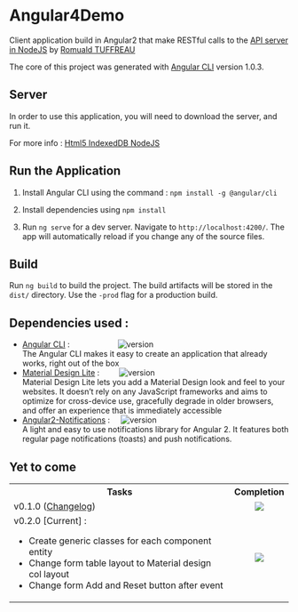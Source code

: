 # Angular4Demo

Client application build in Angular2 that make RESTful calls to the [API server in NodeJS](https://github.com/so-technology-watch/html5-indexeddb-nodejs) by [Romuald TUFFREAU](https://github.com/romwaldtff)

The core of this project was generated with [Angular CLI](https://github.com/angular/angular-cli) version 1.0.3.

## Server

In order to use this application, you will need to download the server, and run it.

For more info : [Html5 IndexedDB NodeJS](https://github.com/so-technology-watch/html5-indexeddb-nodejs)

## Run the Application

1. Install Angular CLI using the command : `npm install -g @angular/cli`

2. Install dependencies using `npm install`

3. Run `ng serve` for a dev server. Navigate to `http://localhost:4200/`. The app will automatically reload if you change any of the source files.

## Build

Run `ng build` to build the project. The build artifacts will be stored in the `dist/` directory. Use the `-prod` flag for a production build.

## Dependencies used :

* [Angular CLI](https://github.com/angular/angular-cli) :
&nbsp;&nbsp;&nbsp;&nbsp;&nbsp;&nbsp;&nbsp;&nbsp;&nbsp;&nbsp;&nbsp;&nbsp;&nbsp;&nbsp;&nbsp;&nbsp;&nbsp;&nbsp;&nbsp;&nbsp;
![version](https://img.shields.io/badge/version-1.0.3-brightgreen.svg)
<br>The Angular CLI makes it easy to create an application that already works, right out of the box
* [Material Design Lite](https://getmdl.io/) :
&nbsp;&nbsp;&nbsp;&nbsp;&nbsp;&nbsp;&nbsp;
![version](https://img.shields.io/badge/version-1.3.0-brightgreen.svg)
 <br/> Material Design Lite lets you add a Material Design look and feel to your websites. It doesn’t rely on any JavaScript frameworks and aims to optimize for cross-device use, gracefully degrade in older browsers, and offer an experience that is immediately accessible
* [Angular2-Notifications](https://github.com/flauc/angular2-notifications) :
&nbsp;&nbsp;&nbsp;
![version](https://img.shields.io/badge/version-0.7.3-brightgreen.svg)
 <br/> A light and easy to use notifications library for Angular 2. It features both regular page notifications (toasts) and push notifications.

## Yet to come

<table>
  <tbody>
    <tr>
      <th align="center">Tasks</th>
      <th align="center">Completion</th>
    </tr>
    <tr>
      <td>
        v0.1.0 (<a href="https://github.com/so-technology-watch/angular2-demo/blob/master/CHANGELOG.md">Changelog</a>)
      </td>
      <td align="center">
        <img src="http://progressed.io/bar/100?title=done" />
      </td>
    </tr>
    <tr>
      <td>
      v0.2.0 [Current] :
        <ul>
          <li>Create generic classes for each component entity</li>
          <li>Change form table layout to Material design col layout</li>
          <li>Change form Add and Reset button after event</li>
        </ul>
      </td>
      <td align="center">
        <img src="http://progressed.io/bar/20?title=progressing" />
      </td>
    </tr>
  </tbody>
</table>
